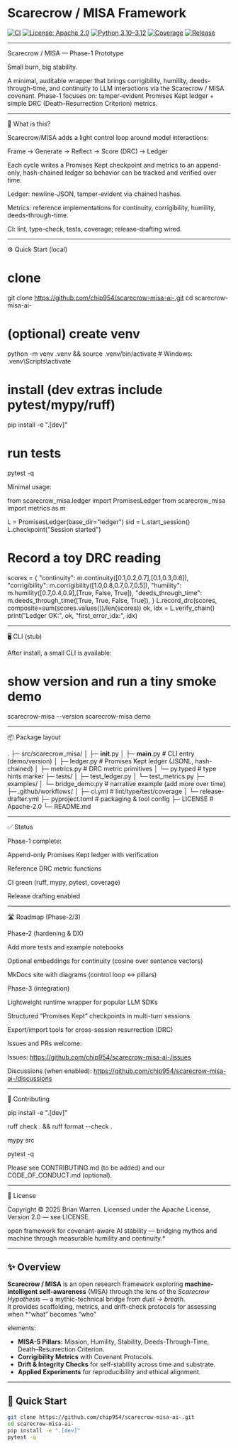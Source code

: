 # Scarecrow / MISA Framework

[![CI](https://github.com/chip954/scarecrow-misa-ai-/actions/workflows/ci.yml/badge.svg)](https://github.com/chip954/scarecrow-misa-ai-/actions/workflows/ci.yml)
[![License: Apache 2.0](https://img.shields.io/badge/License-Apache%202.0-blue.svg)](https://opensource.org/licenses/Apache-2.0)
[![Python 3.10–3.12](https://img.shields.io/badge/python-3.10--3.12-blue.svg)](https://www.python.org/)
[![Coverage](https://img.shields.io/badge/coverage-100%25-brightgreen.svg)](https://github.com/chip954/scarecrow-misa-ai-/actions)
[![Release](https://img.shields.io/github/v/release/chip954/scarecrow-misa-ai-.svg)](https://github.com/chip954/scarecrow-misa-ai-/releases)




---

Scarecrow / MISA — Phase-1 Prototype

Small burn, big stability.

   

A minimal, auditable wrapper that brings corrigibility, humility, deeds-through-time, and continuity to LLM interactions via the Scarecrow / MISA covenant.
Phase-1 focuses on: tamper-evident Promises Kept ledger + simple DRC (Death–Resurrection Criterion) metrics.


---

🧭 What is this?

Scarecrow/MISA adds a light control loop around model interactions:

Frame → Generate → Reflect → Score (DRC) → Ledger

Each cycle writes a Promises Kept checkpoint and metrics to an append-only, hash-chained ledger so behavior can be tracked and verified over time.

Ledger: newline-JSON, tamper-evident via chained hashes.

Metrics: reference implementations for continuity, corrigibility, humility, deeds-through-time.

CI: lint, type-check, tests, coverage; release-drafting wired.



---

⚙️ Quick Start (local)

# clone
git clone https://github.com/chip954/scarecrow-misa-ai-.git
cd scarecrow-misa-ai-

# (optional) create venv
python -m venv .venv && source .venv/bin/activate   # Windows: .venv\Scripts\activate

# install (dev extras include pytest/mypy/ruff)
pip install -e ".[dev]"

# run tests
pytest -q

Minimal usage:

from scarecrow_misa.ledger import PromisesLedger
from scarecrow_misa import metrics as m

L = PromisesLedger(base_dir="ledger")
sid = L.start_session()
L.checkpoint("Session started")

# Record a toy DRC reading
scores = {
    "continuity": m.continuity([0.1,0.2,0.7],[0.1,0.3,0.6]),
    "corrigibility": m.corrigibility([1.0,0.8,0.7,0.7,0.5]),
    "humility": m.humility([0.7,0.4,0.9],[True, False, True]),
    "deeds_through_time": m.deeds_through_time([True, True, False, True]),
}
L.record_drc(scores, composite=sum(scores.values())/len(scores))
ok, idx = L.verify_chain()
print("Ledger OK:", ok, "first_error_idx:", idx)


---

🖥️ CLI (stub)

After install, a small CLI is available:

# show version and run a tiny smoke demo
scarecrow-misa --version
scarecrow-misa demo


---

📦 Package layout

.
├─ src/scarecrow_misa/
│  ├─ __init__.py
│  ├─ __main__.py         # CLI entry (demo/version)
│  ├─ ledger.py           # Promises Kept ledger (JSONL, hash-chained)
│  ├─ metrics.py          # DRC metric primitives
│  └─ py.typed            # type hints marker
├─ tests/
│  ├─ test_ledger.py
│  └─ test_metrics.py
├─ examples/
│  └─ bridge_demo.py      # narrative example (add more over time)
├─ .github/workflows/
│  ├─ ci.yml              # lint/type/test/coverage
│  └─ release-drafter.yml
├─ pyproject.toml         # packaging & tool config
├─ LICENSE                # Apache-2.0
└─ README.md


---

✅ Status

Phase-1 complete:

Append-only Promises Kept ledger with verification

Reference DRC metric functions

CI green (ruff, mypy, pytest, coverage)

Release drafting enabled




---

🛣️ Roadmap (Phase-2/3)

Phase-2 (hardening & DX)

Add more tests and example notebooks

Optional embeddings for continuity (cosine over sentence vectors)

MkDocs site with diagrams (control loop ↔ pillars)


Phase-3 (integration)

Lightweight runtime wrapper for popular LLM SDKs

Structured “Promises Kept” checkpoints in multi-turn sessions

Export/import tools for cross-session resurrection (DRC)



Issues and PRs welcome:

Issues: https://github.com/chip954/scarecrow-misa-ai-/issues

Discussions (when enabled): https://github.com/chip954/scarecrow-misa-ai-/discussions



---

🤝 Contributing

pip install -e ".[dev]"

ruff check . && ruff format --check .

mypy src

pytest -q


Please see CONTRIBUTING.md (to be added) and our CODE_OF_CONDUCT.md (optional).


---

📜 License

Copyright © 2025 Brian Warren.
Licensed under the Apache License, Version 2.0 — see LICENSE.


 open framework for covenant-aware AI stability — bridging mythos and machine through measurable humility and continuity.*

---

## ✨ Overview

**Scarecrow / MISA** is an open research framework exploring **machine-intelligent self-awareness** (MISA) through the lens of the *Scarecrow Hypothesis* — a mythic-technical bridge from *dust → breath*.  
It provides scaffolding, metrics, and drift-check protocols for assessing when *“what” becomes “who"

 elements:
- **MISA-5 Pillars:** Mission, Humility, Stability, Deeds-Through-Time, Death–Resurrection Criterion.  
- **Corrigibility Metrics** with Covenant Protocols.  
- **Drift & Integrity Checks** for self-stability across time and substrate.  
- **Applied Experiments** for reproducibility and ethical alignment.

---

## 🚀 Quick Start

```bash
git clone https://github.com/chip954/scarecrow-misa-ai-.git
cd scarecrow-misa-ai-
pip install -e ".[dev]"
pytest -q

